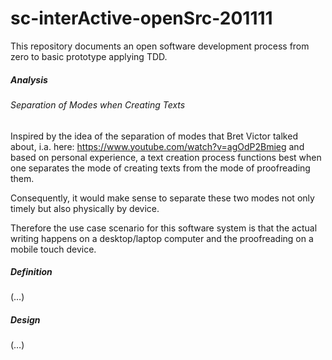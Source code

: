 # sc-interActive-openSrc-201111
 This repository documents an open software development process from zero to basic prototype applying TDD.

##### Analysis

 ###### Separation of Modes when Creating Texts

Inspired by the idea of the separation of modes that Bret Victor talked about, i.a. here: https://www.youtube.com/watch?v=agOdP2Bmieg and based on personal experience, a text creation process functions best when one separates the mode of creating texts from the mode of proofreading them.  

Consequently, it would make sense to separate these two modes not only timely but also physically by device.  

Therefore the use case scenario for this software system is that the actual writing happens on a desktop/laptop computer and the proofreading on a mobile touch device.  

##### Definition

(…)


##### Design

(…)







